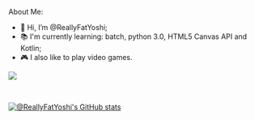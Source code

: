 About Me:
- 👋 Hi, I’m @ReallyFatYoshi;
- 📚 I'm currently learning: batch, python 3.0, HTML5 Canvas API and Kotlin;
- 🎮 I also like to play video games.
 
![](https://komarev.com/ghpvc/?username=ReallyFatYoshi&label=Visitors)

<br>

[![@ReallyFatYoshi's GitHub stats](https://github-readme-stats.vercel.app/api?username=ReallyFatYoshi)](https://github.com/anuraghazra/github-readme-stats&theme=onedark)

